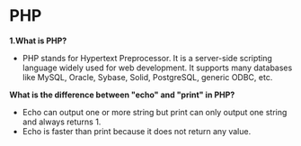 # PHP

**1.What is PHP?**
- PHP stands for Hypertext Preprocessor. It is a server-side scripting language widely used for web development. It supports many databases like MySQL, Oracle, Sybase, Solid, PostgreSQL, generic ODBC, etc.

**What is the difference between "echo" and "print" in PHP?**
- Echo can output one or more string but print can only output one string and always returns 1.
- Echo is faster than print because it does not return any value.
